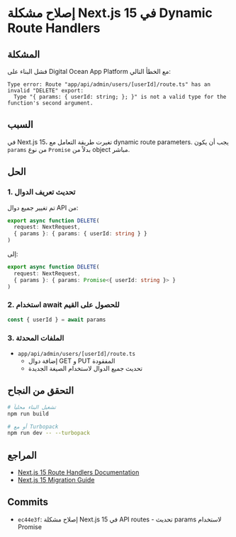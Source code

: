 # إصلاح مشكلة Next.js 15 في Dynamic Route Handlers

## المشكلة
فشل البناء على Digital Ocean App Platform مع الخطأ التالي:
```
Type error: Route "app/api/admin/users/[userId]/route.ts" has an invalid "DELETE" export:
  Type "{ params: { userId: string; }; }" is not a valid type for the function's second argument.
```

## السبب
في Next.js 15، تغيرت طريقة التعامل مع dynamic route parameters. يجب أن يكون `params` من نوع `Promise` بدلاً من object مباشر.

## الحل

### 1. تحديث تعريف الدوال
تم تغيير جميع دوال API من:
```typescript
export async function DELETE(
  request: NextRequest,
  { params }: { params: { userId: string } }
)
```

إلى:
```typescript
export async function DELETE(
  request: NextRequest,
  { params }: { params: Promise<{ userId: string }> }
)
```

### 2. استخدام await للحصول على القيم
```typescript
const { userId } = await params
```

### 3. الملفات المحدثة
- `app/api/admin/users/[userId]/route.ts`
  - إضافة دوال GET و PUT المفقودة
  - تحديث جميع الدوال لاستخدام الصيغة الجديدة

## التحقق من النجاح
```bash
# تشغيل البناء محلياً
npm run build

# أو مع Turbopack
npm run dev -- --turbopack
```

## المراجع
- [Next.js 15 Route Handlers Documentation](https://nextjs.org/docs/app/building-your-application/routing/route-handlers)
- [Next.js 15 Migration Guide](https://nextjs.org/docs/app/building-your-application/upgrading/version-15)

## Commits
- `ec44e3f`: إصلاح مشكلة Next.js 15 في API routes - تحديث params لاستخدام Promise 